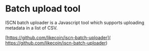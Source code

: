 # Batch upload tool

ISCN batch uploader is a Javascript tool which supports uploading metadata in a list of CSV. 

[https://github.com/likecoin/iscn-batch-uploader](
https://github.com/likecoin/iscn-batch-uploader)


